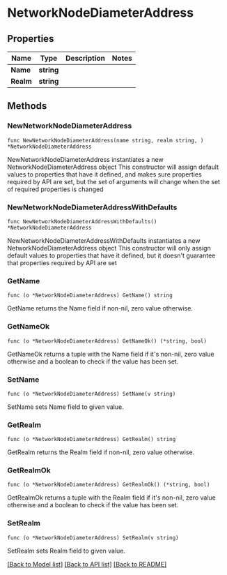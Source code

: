 # NetworkNodeDiameterAddress

## Properties

Name | Type | Description | Notes
------------ | ------------- | ------------- | -------------
**Name** | **string** |  | 
**Realm** | **string** |  | 

## Methods

### NewNetworkNodeDiameterAddress

`func NewNetworkNodeDiameterAddress(name string, realm string, ) *NetworkNodeDiameterAddress`

NewNetworkNodeDiameterAddress instantiates a new NetworkNodeDiameterAddress object
This constructor will assign default values to properties that have it defined,
and makes sure properties required by API are set, but the set of arguments
will change when the set of required properties is changed

### NewNetworkNodeDiameterAddressWithDefaults

`func NewNetworkNodeDiameterAddressWithDefaults() *NetworkNodeDiameterAddress`

NewNetworkNodeDiameterAddressWithDefaults instantiates a new NetworkNodeDiameterAddress object
This constructor will only assign default values to properties that have it defined,
but it doesn't guarantee that properties required by API are set

### GetName

`func (o *NetworkNodeDiameterAddress) GetName() string`

GetName returns the Name field if non-nil, zero value otherwise.

### GetNameOk

`func (o *NetworkNodeDiameterAddress) GetNameOk() (*string, bool)`

GetNameOk returns a tuple with the Name field if it's non-nil, zero value otherwise
and a boolean to check if the value has been set.

### SetName

`func (o *NetworkNodeDiameterAddress) SetName(v string)`

SetName sets Name field to given value.


### GetRealm

`func (o *NetworkNodeDiameterAddress) GetRealm() string`

GetRealm returns the Realm field if non-nil, zero value otherwise.

### GetRealmOk

`func (o *NetworkNodeDiameterAddress) GetRealmOk() (*string, bool)`

GetRealmOk returns a tuple with the Realm field if it's non-nil, zero value otherwise
and a boolean to check if the value has been set.

### SetRealm

`func (o *NetworkNodeDiameterAddress) SetRealm(v string)`

SetRealm sets Realm field to given value.



[[Back to Model list]](../README.md#documentation-for-models) [[Back to API list]](../README.md#documentation-for-api-endpoints) [[Back to README]](../README.md)


